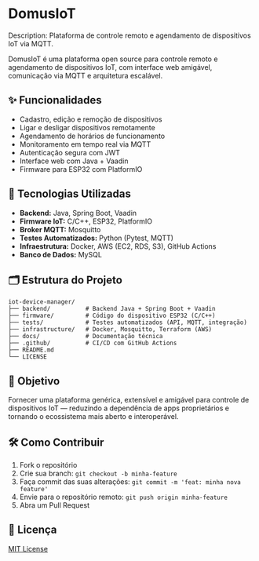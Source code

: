 # DomusIoT
Description: Plataforma de controle remoto e agendamento de dispositivos IoT via MQTT.

DomusIoT é uma plataforma open source para controle remoto e agendamento de dispositivos IoT, com interface web amigável, comunicação via MQTT e arquitetura escalável.

## ✨ Funcionalidades

- Cadastro, edição e remoção de dispositivos
- Ligar e desligar dispositivos remotamente
- Agendamento de horários de funcionamento
- Monitoramento em tempo real via MQTT
- Autenticação segura com JWT
- Interface web com Java + Vaadin
- Firmware para ESP32 com PlatformIO

## 🧱 Tecnologias Utilizadas

- **Backend:** Java, Spring Boot, Vaadin
- **Firmware IoT:** C/C++, ESP32, PlatformIO
- **Broker MQTT:** Mosquitto
- **Testes Automatizados:** Python (Pytest, MQTT)
- **Infraestrutura:** Docker, AWS (EC2, RDS, S3), GitHub Actions
- **Banco de Dados:** MySQL

## 🗂️ Estrutura do Projeto
```text
iot-device-manager/
├── backend/          # Backend Java + Spring Boot + Vaadin
├── firmware/         # Código do dispositivo ESP32 (C/C++)
├── tests/            # Testes automatizados (API, MQTT, integração)
├── infrastructure/   # Docker, Mosquitto, Terraform (AWS)
├── docs/             # Documentação técnica
├── .github/          # CI/CD com GitHub Actions
├── README.md
└── LICENSE
```


## 🚀 Objetivo

Fornecer uma plataforma genérica, extensível e amigável para controle de dispositivos IoT — reduzindo a dependência de apps proprietários e tornando o ecossistema mais aberto e interoperável.

## 🛠️ Como Contribuir

1. Fork o repositório
2. Crie sua branch: `git checkout -b minha-feature`
3. Faça commit das suas alterações: `git commit -m 'feat: minha nova feature'`
4. Envie para o repositório remoto: `git push origin minha-feature`
5. Abra um Pull Request

## 📜 Licença

[MIT License](LICENSE)
